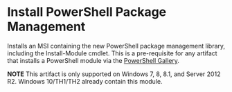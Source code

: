 # Install PowerShell Package Management

Installs an MSI containing the new PowerShell package management library, including the Install-Module cmdlet.
This is a pre-requisite for any artifact that installs a PowerShell module via the [PowerShell Gallery](http://powershellgallery.com).

**NOTE**
This artifact is only supported on Windows 7, 8, 8.1, and Server 2012 R2.  Windows 10/TH1/TH2 already contain this module.
